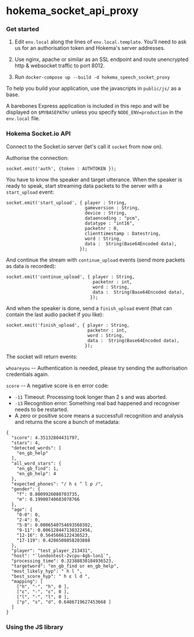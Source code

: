 # hokema_socket_api_proxy


### Get started ### 

 1. Edit `env.local` along the lines of `env.local.template`. You'll need to ask us for an authorisation token and Hokema's server addresses. 
 
 2. Use nginx, apache or similar as an SSL endpoint and route unencrypted http & websocket traffic to port 8012.

 3. Run `docker-compose up --build -d hokema_speech_socket_proxy`

To help you build your application, use the javascripts in `public/js/` as a base.

A barebones Express application is included in this repo and will be displayed on `$MYBASEPATH/` unless you specify `NODE_ENV=production` in the `env.local` file.

### Hokema Socket.io API ###

Connect to the Socket.io server (let's call it `socket` from now on).

Authorise the connection:

```
socket.emit('auth', {token : AUTHTOKEN });
```

You have to know the speaker and target utterance. When the speaker is ready to speak, start streaming data packets to the server with a `start_upload` event:

```
socket.emit('start_upload', { player : String,
                              gameversion : String,
                              device : String,
                              dataencoding : "pcm",
                              datatype : "int16",
                              packetnr : 0,
                              clienttimestamp : Datestring,
                              word : String,
                              data :  String(Base64Encoded data),
                            });
```

And continue the stream with `continue_upload` events (send more packets as data is recorded):

```
socket.emit('continue_upload', { player : String,
                                 packetnr : int,
                                 word : String,
                                 data :  String(Base64Encoded data),
                                });
```

And when the speaker is done, send a `finish_upload` event (that can contain the last audio packet if you like):

```
socket.emit('finish_upload', { player : String,
                               packetnr : int,
                               word : String,
                               data :  String(Base64Encoded data),
                              });
```

The socket will return events:

`whoareyou` -- Authentication is needed, please try sending the authorisation credentials again.

`score` -- A negative score is en error code:

* `-11` Timeout: Processing took longer than 2 s and was aborted.
* `-13` Recognition error: Something real bad happened and recogniser needs to be restarted.
* A zero or positive score means a successfull recognition and analysis and returns the score a bunch of metadata:

```
{
  "score": 4.35132804431797,
  "stars": 4,
  "detected_words": [
    "en_gb_help"
  ],
  "all_word_stars": {
    "en_gb_find": 1,
    "en_gb_help": 4
  },
  "expected_phones": "/ h ɛ ^ l p /",
  "gender": {
    "f": 0.8009926080703735,
    "m": 0.19900740683078766
  },
  "age": {
    "0-0": 0,
    "2-4": 0,
    "5-8": 0.0006540754693560302,
    "9-11": 0.006128447130322456,
    "12-16": 0.5645666122436523,
    "17-119": 0.4286508858203888
  },
  "player": "test_player_213431",
  "host": "`londontest-2vcpu-4gb-lon1`",
  "processing_time": 0.32388830184936523,
  "targetword": "en_gb_find or en_gb_help",
  "most_likely_hyp": " h l ",
  "best_score_hyp": " h ɛ l d ",
  "mapping": [
    ["h", "-", "h", 0 ],
    ["ɛ", "-", "ɛ", 0 ],
    ["l", "-", "l", 0 ],
    ["p", "s", "d", 0.6486719627453668 ]
  ]
}
```



### Using the JS library ###



